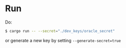 # Run

Do:

```bash
$ cargo run -- --secret="./dev_keys/oracle_secret"
```

or generate a new key by setting `--generate-secret=true`
